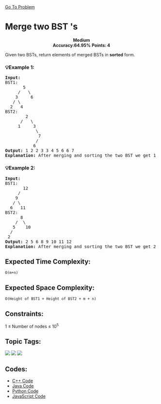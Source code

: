  [Go To Problem](https://www.geeksforgeeks.org/problems/merge-two-bst-s/1)
 
# Merge two BST 's

<div align="center">
  <strong> Medium</strong>    
</div>
<div align="center">
       <strong>Accuracy:64.95%</strong>    
               <strong>Points: 4</strong>
</div>

Given two BSTs, return elements of merged BSTs in **sorted** form.

### 💡Example 1:
<pre>
<strong>Input:</strong>
BST1:
       5
     /   \
    3     6
   / \
  2   4  
BST2:
        2
      /   \
     1     3
            \
             7
            /
           6
<strong>Output:</strong> 1 2 2 3 3 4 5 6 6 7
<strong>Explanation:</strong> After merging and sorting the two BST we get 1 2 2 3 3 4 5 6 6 7.
</pre>

### 💡Example 2:

<pre>
<strong>Input:</strong>
BST1:
       12
     /   
    9
   / \    
  6   11
BST2:
      8
    /  \
   5    10
  /
 2
<strong>Output:</strong> 2 5 6 8 9 10 11 12
<strong>Explanation:</strong> After merging and sorting the two BST we get 2 5 6 8 9 10 11 12.
</pre>


## Expected Time Complexity:
```O(m+n)```
## Expected Space Complexity: 
```O(Height of BST1 + Height of BST2 + m + n)```

## Constraints: 
1 ≤ Number of nodes ≤ 10<sup>5</sup>


## Topic Tags:
<p align="left">
<a href="https://www.geeksforgeeks.org/explore/?category[]=Binary%20Search%20Tree"><img src="https://img.shields.io/badge/Binary%20Search%20Tree-100000?style=flat&logo=&logoColor=FFFFFF&labelColor=8B0000&color=8B0000" /></a>
<a href="https://www.geeksforgeeks.org/explore/?category[]=Tree"><img src="https://img.shields.io/badge/Tree-100000?style=flat&logo=&logoColor=FFFFFF&labelColor=228B22&color=228B22" /></a>
<a href="https://www.geeksforgeeks.org/explore/?category[]=Data%20Structures"><img src="https://img.shields.io/badge/Data%20Structures-100000?style=flat&logo=&logoColor=FFFFFF&labelColor=FF4500&color=FF4500" /></a>
</p>





## Codes:
  - [C++ Code](https://github.com/HackResist/GeeksForGeeks-POTD/blob/main/July%202024/23-07-2024/Merge%20two%20BST%20's.cpp) 
 - [Java Code](https://github.com/HackResist/GeeksForGeeks-POTD/blob/main/July%202024/23-07-2024/Merge%20two%20BST%20's.java)
 - [Python Code](https://github.com/HackResist/GeeksForGeeks-POTD/blob/main/July%202024/23-07-2024/Merge%20two%20BST%20's.py)
 - [JavaScript Code](https://github.com/HackResist/GeeksForGeeks-POTD/blob/main/July%202024/23-07-2024/Merge%20two%20BST%20's.js)
